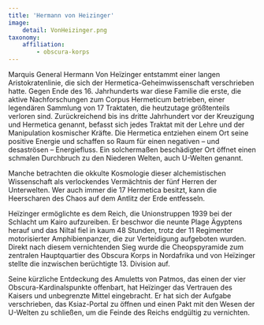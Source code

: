 ```yaml
---
title: 'Hermann von Heizinger'
image:
    detail: VonHeizinger.png
taxonomy:
    affiliation:
        - obscura-korps
---
```


Marquis General Hermann Von Heïzinger entstammt einer langen Aristokratenlinie, die sich der Hermetica-Geheimwissenschaft verschrieben hatte. Gegen Ende des 16. Jahrhunderts war diese Familie die erste, die aktive Nachforschungen zum Corpus Hermeticum betrieben, einer legendären Sammlung von 17 Traktaten, die heutzutage größtenteils verloren sind. Zurückreichend bis ins dritte Jahrhundert vor der Kreuzigung und Hermetica genannt, befasst sich jedes Traktat mit der Lehre und der Manipulation kosmischer Kräfte. Die Hermetica entziehen einem Ort seine positive Energie und schaffen so Raum für einen negativen – und desaströsen – Energiefluss. Ein solchermaßen beschädigter Ort öffnet einen schmalen Durchbruch zu den Niederen Welten, auch U-Welten genannt.

Manche betrachten die okkulte Kosmologie dieser alchemistischen Wissenschaft als verlockendes Vermächtnis der fünf Herren der Unterwelten. Wer auch immer die 17 Hermetica besitzt, kann die Heerscharen des Chaos auf dem Antlitz der Erde entfesseln.

Heïzinger ermöglichte es dem Reich, die Unionstruppen 1939 bei der Schlacht um Kairo aufzureiben. Er beschwor die neunte Plage Ägyptens herauf und das Niltal fiel in kaum 48 Stunden, trotz der 11 Regimenter motorisierter Amphibienpanzer, die zur Verteidigung aufgeboten wurden. Direkt nach diesem vernichtenden Sieg wurde die Cheopspyramide zum zentralen Hauptquartier des Obscura Korps in Nordafrika und von Heïzinger stellte die inzwischen berüchtigte 13. Division auf.

Seine kürzliche Entdeckung des Amuletts von Patmos, das einen der vier Obscura-Kardinalspunkte offenbart, hat Heïzinger das Vertrauen des Kaisers und unbegrenzte Mittel eingebracht. Er hat sich der Aufgabe verschrieben, das Ksiaz-Portal zu öffnen und einen Pakt mit den Wesen der U-Welten zu schließen, um die Feinde des Reichs endgültig zu vernichten.